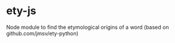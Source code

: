 # ety-js
Node module to find the etymological origins of a word (based on github.com/jmsv/ety-python)
